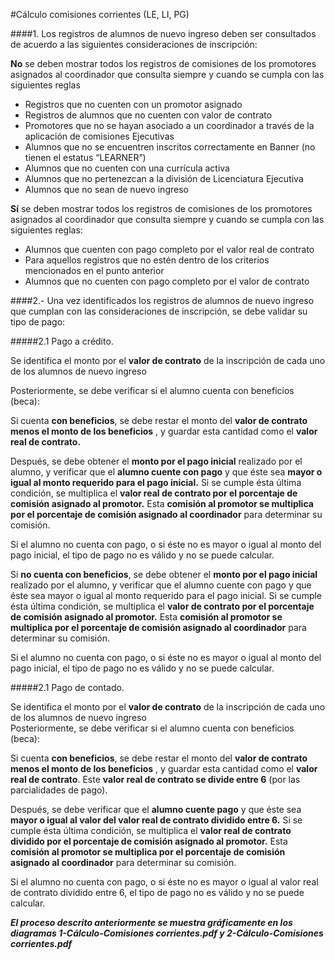 #Cálculo comisiones corrientes (LE, LI, PG)


####1. Los registros de alumnos de nuevo ingreso deben ser consultados de acuerdo a las siguientes consideraciones de inscripción:


**No** se deben mostrar todos los registros de comisiones de los promotores asignados al coordinador que consulta siempre y cuando se cumpla con las siguientes reglas 

- Registros que no cuenten con un promotor asignado 
- Registros de alumnos que no cuenten con valor de contrato 
- Promotores que no se hayan asociado a un coordinador a través de la aplicación de comisiones Ejecutivas
- Alumnos que no se encuentren inscritos correctamente en Banner (no tienen el estatus “LEARNER”) 
- Alumnos que no cuenten con una currícula activa 
- Alumnos que no pertenezcan a la división de Licenciatura Ejecutiva
- Alumnos que no sean de nuevo ingreso   

**Sí** se deben mostrar todos los registros de comisiones de los promotores asignados al coordinador que consulta siempre y cuando se cumpla con las siguientes reglas: 

- Alumnos que cuenten con pago completo por el valor real de contrato
- Para aquellos registros que no estén dentro de los criterios mencionados en el punto anterior  
- Alumnos que no cuenten con pago completo por el valor de contrato 

####2.- Una vez identificados los registros de alumnos de nuevo ingreso que cumplan con las consideraciones de inscripción, se debe validar su tipo de pago:

#####2.1 Pago a crédito. 

Se identifica el monto por el **valor de contrato** de la inscripción de cada uno de los alumnos de nuevo ingreso  

Posteriormente, se debe verificar si el alumno cuenta con beneficios (beca):

Si cuenta **con beneficios**, se debe restar el monto del **valor de contrato menos el monto de los beneficios** , y guardar esta cantidad como el **valor real de contrato.** 

Después, se debe obtener el **monto por el pago inicial** realizado por el alumno, y verificar que el **alumno cuente con pago** y que éste sea **mayor o igual al monto requerido para el pago inicial.** 
	Si se cumple ésta última condición, se multiplica el **valor real de contrato por el porcentaje de comisión asignado al promotor.**  Esta **comisión al promotor se multiplica por el porcentaje de comisión asignado al coordinador** para determinar su comisión. 

Si el alumno no cuenta con pago, o si éste no es mayor o igual al monto del pago inicial, el tipo de pago no es válido y no se puede calcular.

Si **no cuenta con beneficios**, se debe obtener el **monto por el pago inicial** realizado por el alumno, y verificar que el alumno cuente con  pago y que éste sea mayor o igual al monto requerido para el pago inicial. 
	Si se cumple ésta última condición, se multiplica el **valor de contrato por el porcentaje de comisión asignado al promotor.**  Esta **comisión al promotor se multiplica por el porcentaje de comisión asignado al coordinador** para determinar su comisión. 

Si el alumno no cuenta con pago, o si éste no es mayor o igual al monto del pago inicial, el tipo de pago no es válido y no se puede calcular.

#####2.1 Pago de contado. 

Se identifica el monto por el **valor de contrato** de la inscripción de cada uno de los alumnos de nuevo ingreso  
Posteriormente, se debe verificar si el alumno cuenta con beneficios (beca):

Si cuenta **con beneficios**, se debe restar el monto del **valor de contrato menos el monto de los beneficios** , y guardar esta cantidad como el **valor real de contrato**. Este **valor real de contrato se divide entre 6** (por las parcialidades de pago). 

Después, se debe verificar que el **alumno cuente pago** y que éste sea **mayor o igual al valor del valor real de contrato dividido entre 6.**
	Si se cumple ésta última condición, se multiplica el **valor real de contrato dividido por el porcentaje de comisión asignado al promotor.**  Esta **comisión al promotor se multiplica por el porcentaje de comisión asignado al coordinador** para determinar su comisión. 

Si el alumno no cuenta con pago, o si éste no es mayor o igual al valor real de contrato  dividido entre 6, el tipo de pago no es válido y no se puede calcular.

***El proceso descrito anteriormente se muestra gráficamente en los diagramas 1-Cálculo-Comisiones corrientes.pdf y 2-Cálculo-Comisiones corrientes.pdf*** 